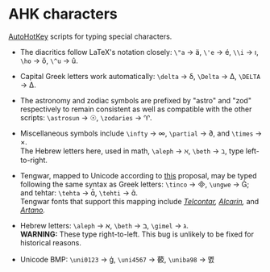 # AHK characters

 [AutoHotKey](https://www.autohotkey.com/) scripts for typing special characters.

- The diacritics follow LaTeX's notation closely: `\"a` → ä, `\'e` → é,  `\\i` → ı, `\ho` → ő, `\^u` → û.

- Capital Greek letters work automatically: `\delta` → δ, `\Delta` → Δ, `\DELTA` → Δ.

- The astronomy and zodiac symbols are prefixed by "astro" and "zod" respectively to remain consistent as well as compatible with the other scripts: `\astrosun` → ☉, `\zodaries` → ♈.

- Miscellaneous symbols include `\infty` → ∞, `\partial` → ∂, and `\times` → ×.  
The Hebrew letters here, used in math, `\aleph` → ℵ, `\beth` → ℶ, type left-to-right.

- Tengwar, mapped to Unicode according to [this](https://freetengwar.sourceforge.net/mapping.html) proposal, may be typed following the same syntax as Greek letters: `\tinco` → , `\ungwe` → ; and tehtar: `\tehta` → , `\tehti` → .  
Tengwar fonts that support this mapping include *[Telcontar](https://freetengwar.sourceforge.net/tengtelc.html),* *[Alcarin](https://github.com/Tosche/Alcarin-Tengwar/),* and *[Artano](https://github.com/shankarsivarajan/TengwarArtano).*

- Hebrew letters: `\aleph` → א, `\beth` → ב, `\gimel` → ג.  
**WARNING:** These type right-to-left. This bug is unlikely to be fixed for historical reasons.

- Unicode BMP: `\uni0123` → ģ, `\uni4567` → 䕧, `\uniba98` → 몘
